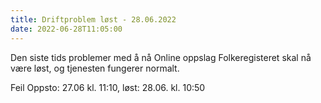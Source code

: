 ```yaml
---
title: Driftproblem løst - 28.06.2022
date: 2022-06-28T11:05:00
---
```

Den siste tids problemer med å nå Online oppslag Folkeregisteret skal nå være løst, og tjenesten fungerer normalt. 

Feil Oppsto: 27.06 kl. 11:10, løst: 28.06. kl. 10:50 
